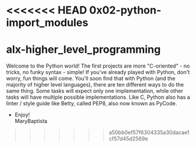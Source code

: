 <<<<<<< HEAD
0x02-python-import_modules
=======
# alx-higher_level_programming
Welcome to the Python world!  The first projects are more "C-oriented" - no tricks, no funky syntax - simple! If you've already played with Python, don't worry, fun things will come. You'll soon find that with Python (and the majority of higher level languages), there are ten different ways to do the same thing. Some tasks will expect only one implementation, while other tasks will have multiple possible implementations. Like C, Python also has a linter / style guide like Betty, called PEP8, also now known as PyCode.  
- Enjoy!  
MaryBaptista
>>>>>>> a50bb0ef57f6304335a30dacae1cf57d45d2569e
